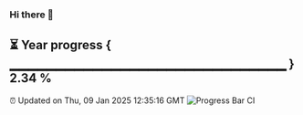 ### Hi there 👋
⏳ Year progress { ▁▁▁▁▁▁▁▁▁▁▁▁▁▁▁▁▁▁▁▁▁▁▁▁▁▁▁▁▁▁ } 2.34 %
---
⏰ Updated on Thu, 09 Jan 2025 12:35:16 GMT
![Progress Bar CI](https://github.com/liununu/liununu/workflows/Progress%20Bar%20CI/badge.svg)
